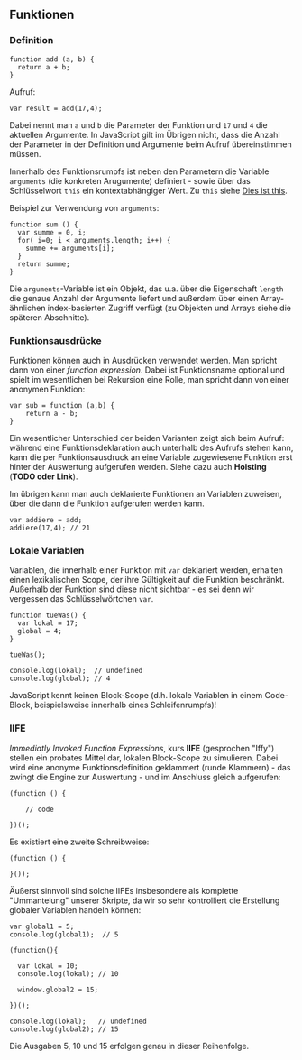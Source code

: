 ## Funktionen

### Definition

    function add (a, b) {
      return a + b;
    }

Aufruf:

    var result = add(17,4);

Dabei nennt man ```a``` und ```b``` die Parameter der Funktion und ```17``` und ```4``` die aktuellen Argumente. In JavaScript gilt im Übrigen nicht, dass die Anzahl der Parameter in der Definition und Argumente beim Aufruf übereinstimmen müssen.

Innerhalb des Funktionsrumpfs ist neben den Parametern die Variable ```arguments``` (die konkreten Arugumente) definiert - sowie über das Schlüsselwort ```this``` ein kontextabhängiger Wert. Zu ```this``` siehe [Dies ist this](grundlagen/dies_ist_this.html).

Beispiel zur Verwendung von ```arguments```:

    function sum () {
      var summe = 0, i;
      for( i=0; i < arguments.length; i++) {
        summe += arguments[i];
      }
      return summe;
    }

Die ```arguments```-Variable ist ein Objekt, das u.a. über die Eigenschaft ```length``` die genaue Anzahl der Argumente liefert und außerdem über einen Array-ähnlichen index-basierten Zugriff verfügt (zu Objekten und Arrays siehe die späteren Abschnitte).

### Funktionsausdrücke

Funktionen können auch in Ausdrücken verwendet werden. Man spricht dann von einer *function expression*. Dabei ist Funktionsname optional und spielt im wesentlichen bei Rekursion eine Rolle, man spricht dann von einer anonymen Funktion:

    var sub = function (a,b) {
        return a - b;
    }

Ein wesentlicher Unterschied der beiden Varianten zeigt sich beim Aufruf: während eine Funktionsdeklaration auch unterhalb des Aufrufs stehen kann, kann die per Funktionsausdruck an eine Variable zugewiesene Funktion erst hinter der Auswertung aufgerufen werden. Siehe dazu auch **Hoisting** (**TODO oder Link**).

Im übrigen kann man auch deklarierte Funktionen an Variablen zuweisen, über die dann die Funktion aufgerufen werden kann.

    var addiere = add;
    addiere(17,4); // 21
    
### Lokale Variablen

Variablen, die innerhalb einer Funktion mit ```var``` deklariert werden, erhalten einen lexikalischen Scope, der ihre Gültigkeit auf die Funktion beschränkt. Außerhalb der Funktion sind diese nicht sichtbar - es sei denn wir vergessen das Schlüsselwörtchen ```var```.

    function tueWas() {
      var lokal = 17;
      global = 4;
    }

    tueWas();

    console.log(lokal);  // undefined
    console.log(global); // 4

JavaScript kennt keinen Block-Scope (d.h. lokale Variablen in einem Code-Block, beispielsweise innerhalb eines Schleifenrumpfs)!

### IIFE

*Immediatly Invoked Function Expressions*, kurs **IIFE** (gesprochen "Iffy") stellen ein probates Mittel dar, lokalen Block-Scope zu simulieren. Dabei wird eine anonyme Funktionsdefinition geklammert (runde Klammern) - das zwingt die Engine zur Auswertung - und im Anschluss gleich aufgerufen:

    (function () {

        // code

    })();

Es existiert eine zweite Schreibweise:

    (function () {

    }());

Äußerst sinnvoll sind solche IIFEs insbesondere als komplette "Ummantelung" unserer Skripte, da wir so sehr kontrolliert die Erstellung globaler Variablen handeln können:

    var global1 = 5;
    console.log(global1);  // 5

    (function(){

      var lokal = 10;
      console.log(lokal); // 10

      window.global2 = 15;

    })();

    console.log(lokal);   // undefined
    console.log(global2); // 15

Die Ausgaben 5, 10 und 15 erfolgen genau in dieser Reihenfolge.
